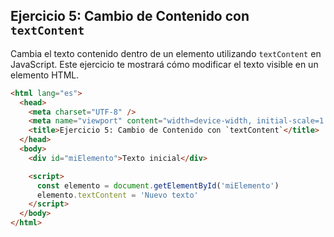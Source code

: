 ## Ejercicio 5: Cambio de Contenido con `textContent`

Cambia el texto contenido dentro de un elemento utilizando `textContent` en JavaScript. Este ejercicio te mostrará cómo modificar el texto visible en un elemento HTML.

```html
<html lang="es">
  <head>
    <meta charset="UTF-8" />
    <meta name="viewport" content="width=device-width, initial-scale=1.0" />
    <title>Ejercicio 5: Cambio de Contenido con `textContent`</title>
  </head>
  <body>
    <div id="miElemento">Texto inicial</div>

    <script>
      const elemento = document.getElementById('miElemento')
      elemento.textContent = 'Nuevo texto'
    </script>
  </body>
</html>
```
